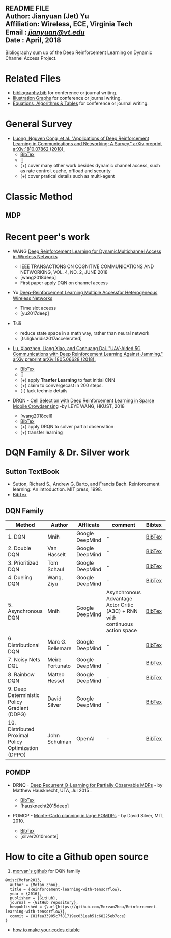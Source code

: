 README FILE  
Author: Jianyuan (Jet) Yu  
Affiliation: Wireless, ECE, Virginia Tech  
Email : *jianyuan@vt.edu*  
Date  : April, 2018
------------------------------------------------------------------------------------------------------------------------------------

Bibliography sum up of the Deep Reinforcement Learning on Dynamic Channel Access Project.


# Related Files
* [bibliography.bib]() for conference or journal writing.
* [ Illustration Graphs]() for conference or journal writing.
* [ Equations, Algorithms & Tables]() for conference or journal writing.





# General Survey


* [Luong, Nguyen Cong, et al. "Applications of Deep Reinforcement Learning in Communications and Networking: A Survey." arXiv preprint arXiv:1810.07862 (2018).](https://arxiv.org/pdf/1810.07862.pdf)
    * [BibTex](https://scholar.googleusercontent.com/scholar.bib?q=info:iEhzRRZvQrYJ:scholar.google.com/&output=citation&scisig=AAGBfm0AAAAAW9CVAnWnMKdFrlWDUeGix1vFg0KC1ZJI&scisf=4&ct=citation&cd=-1&hl=en)
    * []
    * (+) cover many other work besides dynamic channel access, such as rate control, cache, offload and security
    * (+) cover pratical details such as multi-agent


# Classic Method
## MDP

# Recent peer's work

* WANG [Deep Reinforcement Learning for DynamicMultichannel Access in Wireless Networks](https://ieeexplore.ieee.org/stamp/stamp.jsp?arnumber=8303773)
    * IEEE TRANSACTIONS ON COGNITIVE COMMUNICATIONS AND NETWORKING, VOL. 4, NO. 2, JUNE 2018
    * [wang2018deep]
    * First paper apply DQN on channel access


* Yu [Deep-Reinforcement Learning Multiple Accessfor Heterogeneous Wireless Networks](https://ieeexplore.ieee.org/stamp/stamp.jsp?tp=&arnumber=8422168)
    * Time slot aceess
    * [yu2017deep]

* Tsili []()
    * reduce state space in a math way, rather than neural network
    * [tsiligkaridis2017accelerated]

* [Lu, Xiaozhen, Liang Xiao, and Canhuang Dai. "UAV-Aided 5G Communications with Deep Reinforcement Learning Against Jamming." arXiv preprint arXiv:1805.06628 (2018).](https://arxiv.org/pdf/1805.06628.pdf)
    * [BibTex](https://scholar.googleusercontent.com/scholar.bib?q=info:9V72XjAHCxgJ:scholar.google.com/&output=citation&scisig=AAGBfm0AAAAAW9CXHajwPLTyO54Ziru6khCZdceCUXcY&scisf=4&ct=citation&cd=-1&hl=en)
    * []
    * (+) apply **Tranfer Learning** to fast initial CNN
    * (+) claim to convergecast in 200 steps.
    * (-) lack technic details

* DRQN - [Cell Selection with Deep Reinforcement Learning in Sparse Mobile Crowdsensing](https://arxiv.org/pdf/1804.07047.pdf) -by LEYE WANG, HKUST, 2018
    * [wang2018cell]
    * [BibTex](https://scholar.googleusercontent.com/scholar.bib?q=info:XWTN3jWWLNoJ:scholar.google.com/&output=citation&scisig=AAGBfm0AAAAAW9H0jrnscHn0KWRuwE2rNlvI982Sdsaz&scisf=4&ct=citation&cd=-1&hl=en)
    * (+) apply DRQN to solver partial observation
    * (+) transfer learning

# DQN Family & Dr. Silver work

## Sutton TextBook
* Sutton, Richard S., Andrew G. Barto, and Francis Bach. Reinforcement learning: An introduction. MIT press, 1998.
* [BibTex](https://scholar.googleusercontent.com/scholar.bib?q=info:sGQzs-IYknYJ:scholar.google.com/&output=citation&scisig=AAGBfm0AAAAAW9H5bq_slhoZVa-gm3j94rQ4c_ICkusT&scisf=4&ct=citation&cd=-1&hl=en)


## DQN Family
Method  | Author | Afflicate | comment  | Bibtex | paper | abbreviation  |  openSource   
------------ | ------------- | ------------- | -------------| -------------| -------------| -------------| -------------
1. DQN | Mnih | Google DeepMind |- | [BibTex](https://scholar.googleusercontent.com/scholar.bib?q=info:uiYh7C2joKwJ:scholar.google.com/&output=citation&scisig=AAGBfm0AAAAAW9Ev86XyGckKO1SwAJ-aFRN3_NsYro-n&scisf=4&ct=citation&cd=-1&hl=en)   | [paper](https://arxiv.org/pdf/1312.5602.pdf)  | [mnih2015human]   | [DQN](https://github.com/MorvanZhou/Reinforcement-learning-with-tensorflow/tree/master/contents/5_Deep_Q_Network)  
2. Double DQN |Van Hasselt | Google DeepMind |- | [BibTex](https://scholar.googleusercontent.com/scholar.bib?q=info:Fn1meBxKdgMJ:scholar.google.com/&output=citation&scisig=AAGBfm0AAAAAW9ExiUYQZTnQhj968rfYoJBkvRNwBpO_&scisf=4&ct=citation&cd=-1&hl=en)   | [paper](https://www.aaai.org/ocs/index.php/AAAI/AAAI16/paper/download/12389/11847)  | [van2016deep]  |  [Double DQN](https://github.com/MorvanZhou/Reinforcement-learning-with-tensorflow/tree/master/contents/5.1_Double_DQN)    
3. Prioritized DQN | Tom Schaul| Google DeepMind |- | [BibTex](https://scholar.googleusercontent.com/scholar.bib?q=info:xQqjDYKSnJUJ:scholar.google.com/&output=citation&scisig=AAGBfm0AAAAAW9Eb7fqdkvFv0fT_Y5_Ym3D2v_AiTftD&scisf=4&ct=citation&cd=-1&hl=en)   | [paper](https://arxiv.org/pdf/1511.05952)  | [schaul2015prioritized]    |  [Pri DQN](https://github.com/MorvanZhou/Reinforcement-learning-with-tensorflow/tree/master/contents/5.2_Prioritized_Replay_DQN)    
4. Dueling DQN | Wang, Ziyu | Google DeepMind | - | [BibTex](https://scholar.googleusercontent.com/scholar.bib?q=info:AKnVTHmGxq0J:scholar.google.com/&output=citation&scisig=AAGBfm0AAAAAW9Ec88MyvOfMNM4O7Uq2eh9TE-l-jbT_&scisf=4&ct=citation&cd=-1&hl=en)   | [paper](https://arxiv.org/pdf/1511.06581)  | [wang2015dueling]   |  [Duel DQN](https://github.com/MorvanZhou/Reinforcement-learning-with-tensorflow/tree/master/contents/5.3_Dueling_DQN)    
5. Asynchronous DQN | Mnih | Google DeepMind | Asynchronous Advantage Actor Critic (A3C) + RNN with continuous action space | [BibTex](https://scholar.googleusercontent.com/scholar.bib?q=info:YW9AmGuXrcgJ:scholar.google.com/&output=citation&scisig=AAGBfm0AAAAAW9E13K68hY-5jd1K3HO1n_Ja33FF-_l0&scisf=4&ct=citation&cd=-1&hl=en)   | [paper](https://arxiv.org/pdf/1511.06581)  | mnih2016asynchronous]  |  [Asyn DQN](https://github.com/MorvanZhou/Reinforcement-learning-with-tensorflow/tree/master/contents10_A3C)     
6. Distributional DQN | Marc G. Bellemare | Google DeepMind | - | [BibTex](https://scholar.googleusercontent.com/scholar.bib?q=info:mXZqOSjsZegJ:scholar.google.com/&output=citation&scisig=AAGBfm0AAAAAW9E26dJsbarff-6SQqK-IojcJj4OIiJk&scisf=4&ct=citation&cd=-1&hl=en)   | [paper](https://arxiv.org/pdf/1707.06887)  | [wang2015dueling]   
7. Noisy Nets DQL | Meire Fortunato | Google DeepMind | - | [BibTex](https://scholar.googleusercontent.com/scholar.bib?q=info:AKnVTHmGxq0J:scholar.google.com/&output=citation&scisig=AAGBfm0AAAAAW9Ec88MyvOfMNM4O7Uq2eh9TE-l-jbT_&scisf=4&ct=citation&cd=-1&hl=en)   | [paper](https://arxiv.org/pdf/1706.10295)  | [wang2015dueling]   
8. Rainbow DQN | Matteo Hessel | Google DeepMind | - | [BibTex](https://scholar.googleusercontent.com/scholar.bib?q=info:AKnVTHmGxq0J:scholar.google.com/&output=citation&scisig=AAGBfm0AAAAAW9Ec88MyvOfMNM4O7Uq2eh9TE-l-jbT_&scisf=4&ct=citation&cd=-1&hl=en)   | [paper](https://arxiv.org/pdf/1710.02298.pdf)  | [hessel2017rainbow]   
9. Deep Deterministic Policy Gradient (DDPG) |David Silver | Google DeepMind | - | [BibTex](https://scholar.googleusercontent.com/scholar.bib?q=info:M5PDD9OWLCAJ:scholar.google.com/&output=citation&scisig=AAGBfm0AAAAAW9E5NnoOBgVXowmnWaKFWhRHnXfLNlka&scisf=4&ct=citation&cd=-1&hl=en)   | [paper](http://proceedings.mlr.press/v32/silver14.pdf)  | [silver2014deterministic]   |  [DDPG](https://github.com/MorvanZhou/Reinforcement-learning-with-tensorflow/tree/master/contents/9_Deep_Deterministic_Policy_Gradient_DDPG)    
10. Distributed Proximal Policy Optimization (DPPO)  |John Schulman | OpenAI | - | [BibTex](https://scholar.googleusercontent.com/scholar.bib?q=info:apL6FsUh-SQJ:scholar.google.com/&output=citation&scisig=AAGBfm0AAAAAW9E6CfJM9_46O33fqRFqs76J5z8YGcBU&scisf=4&ct=citation&cd=-1&hl=en)   | [paper](https://arxiv.org/pdf/1707.06347.pdf)  | [schulman2017proximal]   |  [DDPO](https://github.com/MorvanZhou/Reinforcement-learning-with-tensorflow/tree/master/contents/12_Proximal_Policy_Optimization)    


## POMDP
* DRNQ - [Deep Recurrent Q-Learning for Partially Observable MDPs](https://arxiv.org/pdf/1507.06527.pdf) - by Matthew Hausknecht, UTA, Jul 2015 .
    * [BibTex](https://scholar.googleusercontent.com/scholar.bib?q=info:8OHjZ0rzTZYJ:scholar.google.com/&output=citation&scisig=AAGBfm0AAAAAW9HSsKVkzhePmb0bDaO_aZXjYKKBihUS&scisf=4&ct=citation&cd=-1&hl=en)
    * [hausknecht2015deep]



* POMCP - [Monte-Carlo planning in large POMDPs](http://papers.nips.cc/paper/4031-monte-carlo-planning-in-large-pomdps.pdf) - by David Silver, MIT, 2010.    
    * [BibTex](https://scholar.googleusercontent.com/scholar.bib?q=info:VavDmV-qsioJ:scholar.google.com/&output=citation&scisig=AAGBfm0AAAAAW9HTSwdqmPPetj8N2rSAF-rNza0apO8x&scisf=4&ct=citation&cd=-1&hl=en)
    * [silver2010monte]

# How to cite a Github open source
1. [morvan's github](https://github.com/MorvanZhou/Reinforcement-learning-with-tensorflow) for DQN famlily
```
@misc{Mofan2013,
  author = {Mofan Zhou},
  title = {Reinforcement-learning-with-tensorflow},
  year = {2016},
  publisher = {GitHub},
  journal = {GitHub repository},
  howpublished = {\url{https://github.com/MorvanZhou/Reinforcement-learning-with-tensorflow}},
  commit = {81fea33905c7f81719ec031eab51c68225eb7cce}
}
```


* [how to make your codes citable](https://guides.github.com/activities/citable-code/)
